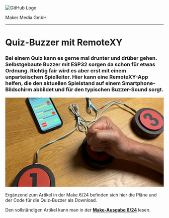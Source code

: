 ![GitHub Logo](http://www.heise.de/make/icons/make_logo.png)

Maker Media GmbH

***

# Quiz-Buzzer mit RemoteXY

### Bei einem Quiz kann es gerne mal drunter und drüber gehen. Selbstgebaute Buzzer mit ESP32 sorgen da schon für etwas Ordnung. Richtig fair wird es aber erst mit einem unparteiischen Spielleiter. Hier kann eine RemoteXY-App helfen, die den aktuellen Spielstand auf einem Smartphone-Bildschirm abbildet und für den typischen Buzzer-Sound sorgt.

![Aufmacherbild aus dem Heft](./banner_quiz_buzzer.jpg)

Ergänzend zum Artikel in der Make 6/24 befinden sich hier die Pläne und der Code für die Quiz-Buzzer als Download.

Den vollständigen Artikel kann man in der **[Make-Ausgabe 6/24](https://www.heise.de/select/make/2024/6)** lesen.
